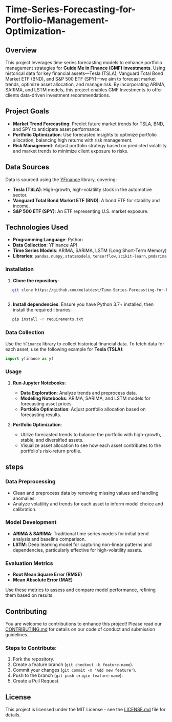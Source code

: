 # Time-Series-Forecasting-for-Portfolio-Management-Optimization-

## Overview
This project leverages time series forecasting models to enhance portfolio management strategies for **Guide Me in Finance (GMF) Investments**. Using historical data for key financial assets—Tesla (TSLA), Vanguard Total Bond Market ETF (BND), and S&P 500 ETF (SPY)—we aim to forecast market trends, optimize asset allocation, and manage risk. By incorporating ARIMA, SARIMA, and LSTM models, this project enables GMF Investments to offer clients data-driven investment recommendations.

## Project Goals
- **Market Trend Forecasting**: Predict future market trends for TSLA, BND, and SPY to anticipate asset performance.
- **Portfolio Optimization**: Use forecasted insights to optimize portfolio allocation, balancing high returns with risk management.
- **Risk Management**: Adjust portfolio strategy based on predicted volatility and market trends to minimize client exposure to risks.

## Data Sources
Data is sourced using the [YFinance](https://pypi.org/project/yfinance/) library, covering:
- **Tesla (TSLA)**: High-growth, high-volatility stock in the automotive sector.
- **Vanguard Total Bond Market ETF (BND)**: A bond ETF for stability and income.
- **S&P 500 ETF (SPY)**: An ETF representing U.S. market exposure.



## Technologies Used
- **Programming Language**: Python
- **Data Collection**: YFinance API
- **Time Series Models**: ARIMA, SARIMA, LSTM (Long Short-Term Memory)
- **Libraries**: `pandas`, `numpy`, `statsmodels`, `tensorflow`, `scikit-learn`, `pmdarima`

### Installation
1. **Clone the repository**:
```bash
   git clone https://github.com/melatdest/Time-Series-Forecasting-for-Portfolio-Management-Optimization-.git
   
```

2. **Install dependencies**:
   Ensure you have Python 3.7+ installed, then install the required libraries:
```bash
   pip install -r requirements.txt
```

### Data Collection
Use the `YFinance` library to collect historical financial data. To fetch data for each asset, use the following example for **Tesla (TSLA)**:

```python
import yfinance as yf


```

### Usage

1. **Run Jupyter Notebooks**:
   - **Data Exploration**: Analyze trends and preprocess data.
   - **Modeling Notebooks**: ARIMA, SARIMA, and LSTM models for forecasting asset prices.
   - **Portfolio Optimization**: Adjust portfolio allocation based on forecasting results.

2. **Portfolio Optimization**:
   - Utilize forecasted trends to balance the portfolio with high-growth, stable, and diversified assets.
   - Visualize asset allocation to see how each asset contributes to the portfolio's risk-return profile.

## steps

### Data Preprocessing
- Clean and preprocess data by removing missing values and handling anomalies.
- Analyze volatility and trends for each asset to inform model choice and calibration.

### Model Development
- **ARIMA & SARIMA**: Traditional time series models for initial trend analysis and baseline comparison.
- **LSTM**: Deep learning model for capturing non-linear patterns and dependencies, particularly effective for high-volatility assets.

### Evaluation Metrics
- **Root Mean Square Error (RMSE)**
- **Mean Absolute Error (MAE)**

Use these metrics to assess and compare model performance, refining them based on results.

## Contributing
You are welcome to contributions to enhance this project! Please read our [CONTRIBUTING.md](CONTRIBUTING.md) for details on our code of conduct and submission guidelines.

### Steps to Contribute:
1. Fork the repository.
2. Create a feature branch (`git checkout -b feature-name`).
3. Commit your changes (`git commit -m 'Add new feature'`).
4. Push to the branch (`git push origin feature-name`).
5. Create a Pull Request.

## License
This project is licensed under the MIT License - see the [LICENSE.md](LICENSE.md) file for details.
